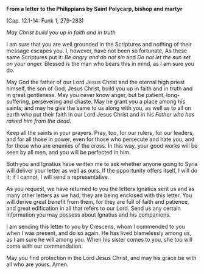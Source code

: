 

**From a letter to the Philippians by Saint Polycarp, bishop and martyr**

(Cap. 12.1-14: Funk 1, 279-283)

_May Christ build you up in faith and in truth_

I am sure that you are well grounded in the Scriptures and nothing of their message escapes you. I, however, have not been so fortunate, As these same Scriptures put it: _Be angry and do not sin_ and _Do not let the sun set on your anger._ Blessed is the man who bears this in mind, as I am sure you do.

May God the father of our Lord Jesus Christ and the eternal high priest himself, the son of God, Jesus Christ, build you up in faith and in truth and in great gentleness. May you never know anger, but be patient, long-suffering, persevering and chaste. May he grant you a place among his saints; and may he give the same to us along with you, as well as to all on earth who put their faith in our Lord Jesus Christ and in his _Father who has raised him from the dead._

Keep all the saints in your prayers. Pray, too, for our rulers, for our leaders, and for all those in power, even for those who persecute and hate you, and for those who are enemies of the cross. In this way, your good works will be seen by all men, and you will be perfected in him.

Both you and Ignatius have written me to ask whether anyone going to Syria will deliver your letter as well as ours. If the opportunity offers itself, I will do it; if I cannot, I will send a representative.

As you request, we have returned to you the letters Ignatius sent us and as many other letters as we had; they are being enclosed with this letter. You will derive great benefit from them, for they are full of faith and patience, and great edification in all that refers to our Lord. Send us any certain information you may possess about Ignatius and his companions.

I am sending this letter to you by Crescens, whom I commended to you when I was present, and do so again. He has lived blamelessly among us, as I am sure he will among you. When his sister comes to you, she too will come with our commendation.

May you find protection in the Lord Jesus Christ, and may his grace be with all who are yours. Amen.


